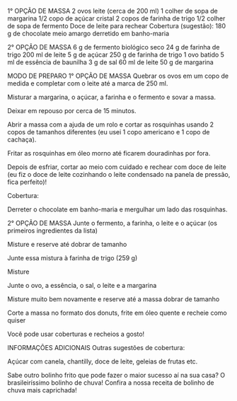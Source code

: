 1° OPÇÃO DE MASSA
2 ovos
leite (cerca de 200 ml)
1 colher de sopa de margarina
1/2 copo de açúcar cristal
2 copos de farinha de trigo
1/2 colher de sopa de fermento
Doce de leite para rechear
Cobertura (sugestão):
180 g de chocolate meio amargo derretido em banho-maria

2° OPÇÃO DE MASSA
6 g de fermento biológico seco
24 g de farinha de trigo
200 ml de leite
5 g de açúcar
250 g de farinha de trigo
1 ovo batido
5 ml de essência de baunilha
3 g de sal
60 ml de leite
50 g de margarina

MODO DE PREPARO
1° OPÇÃO DE MASSA
Quebrar os ovos em um copo de medida e completar com o leite até a marca de 250 ml.

Misturar a margarina, o açúcar, a farinha e o fermento e sovar a massa.

Deixar em repouso por cerca de 15 minutos.

Abrir a massa com a ajuda de um rolo e cortar as rosquinhas usando 2 copos de tamanhos diferentes (eu usei 1 copo americano e 1 copo de cachaça).

Fritar as rosquinhas em óleo morno até ficarem douradinhas por fora.

Depois de esfriar, cortar ao meio com cuidado e rechear com doce de leite (eu fiz o doce de leite cozinhando o leite condensado na panela de pressão, fica perfeito)!

Cobertura:

Derreter o chocolate em banho-maria e mergulhar um lado das rosquinhas.

2° OPÇÃO DE MASSA
Junte o fermento, a farinha, o leite e o açúcar (os primeiros ingredientes da lista)

Misture e reserve até dobrar de tamanho

Junte essa mistura à farinha de trigo (259 g)

Misture

Junte o ovo, a essência, o sal, o leite e a margarina

Misture muito bem novamente e reserve até a massa dobrar de tamanho

Corte a massa no formato dos donuts, frite em óleo quente e recheie como quiser

Você pode usar coberturas e recheios a gosto!

INFORMAÇÕES ADICIONAIS
Outras sugestões de cobertura:

Açúcar com canela, chantilly, doce de leite, geleias de frutas etc.

Sabe outro bolinho frito que pode fazer o maior sucesso aí na sua casa? O brasileiríssimo bolinho de chuva! Confira a nossa receita de bolinho de chuva mais caprichada!
